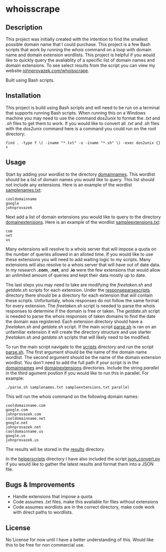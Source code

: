 # whoisscrape

## Description

This project was initially created with the intention to find the smallest possible domain name that I could purchase. This project is a few Bash scripts that work by running the *whois* command on a loop with domain name and domain extension wordlists. This project is helpful if you would like to quickly query the avaliablity of a specific list of domain names and domain extensions. To see select results from the script you can view my website [johnprovazek.com/whoisscrape](https://www.johnprovazek.com/whoisscrape/).

Built using Bash scripts.

## Installation

This project is build using Bash scripts and will need to be run on a terminal that supports running Bash scripts. When running this on a Windows machine you may need to use the command *dos2unix* to format the *.txt* and *.sh* files to get them to work. If you would like to convert all *.txt* and *.sh* files with the *dos2unix* command here is a command you could run on the root directory:
```
find . -type f \( -iname "*.txt" -o -iname "*.sh" \) -exec dos2unix {} +
```

## Usage

Start by adding your wordlist to the directory [domainnames](./domainnames). This wordlist should be a list of domain names you would like to query. This list should not include any extensions. Here is an example of the wordlist [samplenames.txt](./domainnames/samplenames.txt): 
```
cooldomainname
google
johnprovazek
```
Next add a list of domain extensions you would like to query to the directory [domainextensions](./domainextensions). Here is an example of the wordlist [sampleextensions.txt](./domainextensions/sampleextensions.txt):
```
com
net
us
```

Many extensions will resolve to a whois server that will impose a quota on the number of queries allowed in an alloted time. If you would like to use these extensions you will need to add waiting logic to my scripts. Many extensions will also resolve to a whois server that will have out of date data. In my research **.com**, **.net**, and **.io** were the few extensions that would allow an unlimited amount of queries and kept their data mostly up to date.

The last steps you may need to take are modifying the *freetaken.sh* and *getdate.sh* scripts for each extension. Under the [responseparsescripts](./scripts/responseparsescripts/) directory there should be a directory for each extension that will contain these scripts. Unfortuntaly, whois responses do not follow the same format for every extension. The *freetaken.sh* script is needed to parse the whois responses to determine if the domain is free or taken. The *getdate.sh* script is needed to parse the whois responses of taken domains to find the date the domain was registered. Each extension directory should have a *freetaken.sh* and *getdate.sh* script. If the main script [parse.sh](./scripts/parse.sh) is ran on an unfamiliar extension it will create the directory structure and use starter *freetaken.sh* and *getdate.sh* scripts that will likely need to be modified.

To run the main script navigate to the [scripts](./scripts) directory and run the script [parse.sh](./scripts/parse.sh). The first argument should be the name of the domain name wordlist. The second argument should be the name of the domain extension wordlist. You don't need to add the full path if your script is in the [domainnames](./domainnames) and [domainextensions](./domainextensions) directories. Include the string *parallel* in the third agument postion if you would like to run this in parallel. For example:
```
./parse.sh samplenames.txt sampleextensions.txt parallel
```
This will run the whois command on the following domain names:
```
cooldomainname.com
google.com
johnprovazek.com
cooldomainname.net
google.net
johnprovazek.net
cooldomainname.us
google.us
johnprovazek.us
```
The results will be stored in the [results](./results) directory. 

In the [helperscripts](./scripts/helperscripts) directory I have also included the script [json_convert.py](./scripts/helperscripts/json_convert.py) if you would like to gather the latest results and format them into a JSON file.

## Bugs & Improvements
- Handle extensions that impose a quota
- Code assumes *.txt* files, make this available for files without extensions
- Code assumes wordlists are in the correct directory, make code work with direct paths to wordlists.

## License

No License for now until I have a better understanding of this. Would like this to be free for non commercial use.
